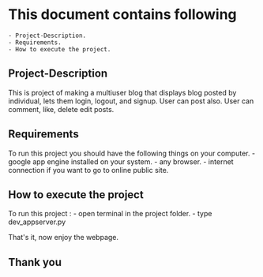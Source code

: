 # This document contains following
	- Project-Description.
	- Requirements.
	- How to execute the project.

##  Project-Description
This is project of making a multiuser blog that displays blog posted by individual, lets them login, logout, and signup.
User can post also.
User can comment, like, delete edit posts.


## Requirements
To run this project you should have the following things on your computer.
	- google app engine installed on your system.
	- any browser.
	- internet connection if you want to go to online public site.

## How to execute the project
To run this project :
	- open terminal in the project folder.
	- type dev_appserver.py

That's it, now enjoy the webpage.

## Thank you
